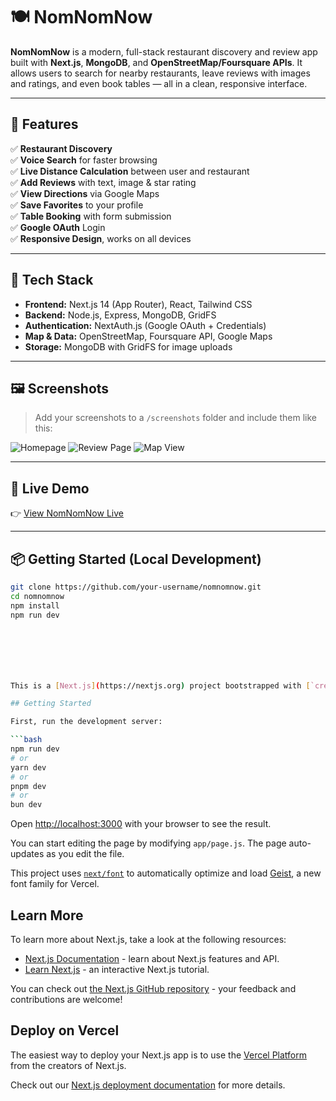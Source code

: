 # 🍽️ NomNomNow

**NomNomNow** is a modern, full-stack restaurant discovery and review app built with **Next.js**, **MongoDB**, and **OpenStreetMap/Foursquare APIs**. It allows users to search for nearby restaurants, leave reviews with images and ratings, and even book tables — all in a clean, responsive interface.

---

## 🚀 Features

✅ **Restaurant Discovery**  
✅ **Voice Search** for faster browsing  
✅ **Live Distance Calculation** between user and restaurant  
✅ **Add Reviews** with text, image & star rating  
✅ **View Directions** via Google Maps  
✅ **Save Favorites** to your profile  
✅ **Table Booking** with form submission  
✅ **Google OAuth** Login  
✅ **Responsive Design**, works on all devices  

---

## 🧠 Tech Stack

- **Frontend:** Next.js 14 (App Router), React, Tailwind CSS  
- **Backend:** Node.js, Express, MongoDB, GridFS  
- **Authentication:** NextAuth.js (Google OAuth + Credentials)  
- **Map & Data:** OpenStreetMap, Foursquare API, Google Maps  
- **Storage:** MongoDB with GridFS for image uploads

---

## 🖼️ Screenshots

> Add your screenshots to a `/screenshots` folder and include them like this:

![Homepage](./screenshots/home.png)
![Review Page](./screenshots/review.png)
![Map View](./screenshots/map.png)

---

## 🔗 Live Demo

👉 [View NomNomNow Live](https://your-vercel-url.vercel.app)

---

## 📦 Getting Started (Local Development)

```bash
git clone https://github.com/your-username/nomnomnow.git
cd nomnomnow
npm install
npm run dev







This is a [Next.js](https://nextjs.org) project bootstrapped with [`create-next-app`](https://github.com/vercel/next.js/tree/canary/packages/create-next-app).

## Getting Started

First, run the development server:

```bash
npm run dev
# or
yarn dev
# or
pnpm dev
# or
bun dev
```

Open [http://localhost:3000](http://localhost:3000) with your browser to see the result.

You can start editing the page by modifying `app/page.js`. The page auto-updates as you edit the file.

This project uses [`next/font`](https://nextjs.org/docs/app/building-your-application/optimizing/fonts) to automatically optimize and load [Geist](https://vercel.com/font), a new font family for Vercel.

## Learn More

To learn more about Next.js, take a look at the following resources:

- [Next.js Documentation](https://nextjs.org/docs) - learn about Next.js features and API.
- [Learn Next.js](https://nextjs.org/learn) - an interactive Next.js tutorial.

You can check out [the Next.js GitHub repository](https://github.com/vercel/next.js) - your feedback and contributions are welcome!

## Deploy on Vercel

The easiest way to deploy your Next.js app is to use the [Vercel Platform](https://vercel.com/new?utm_medium=default-template&filter=next.js&utm_source=create-next-app&utm_campaign=create-next-app-readme) from the creators of Next.js.

Check out our [Next.js deployment documentation](https://nextjs.org/docs/app/building-your-application/deploying) for more details.

